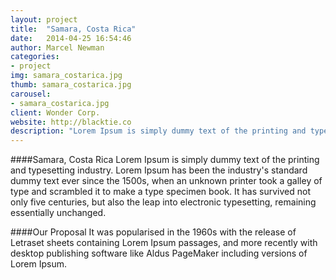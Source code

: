 ```yaml
---
layout: project
title:  "Samara, Costa Rica"
date:   2014-04-25 16:54:46
author: Marcel Newman
categories:
- project
img: samara_costarica.jpg
thumb: samara_costarica.jpg
carousel:
- samara_costarica.jpg
client: Wonder Corp.
website: http://blacktie.co
description: "Lorem Ipsum is simply dummy text of the printing and typesetting industry. Lorem Ipsum has been the industry's standard dummy text ever since the 1500s, when an unknown printer took a galley of type and scrambled it to make a type specimen book. It has survived not only five centuries, but also the leap into electronic typesetting, remaining essentially unchanged."
---
```

####Samara, Costa Rica
Lorem Ipsum is simply dummy text of the printing and typesetting industry. Lorem Ipsum has been the industry's standard dummy text ever since the 1500s, when an unknown printer took a galley of type and scrambled it to make a type specimen book. It has survived not only five centuries, but also the leap into electronic typesetting, remaining essentially unchanged.

####Our Proposal
It was popularised in the 1960s with the release of Letraset sheets containing Lorem Ipsum passages, and more recently with desktop publishing software like Aldus PageMaker including versions of Lorem Ipsum.